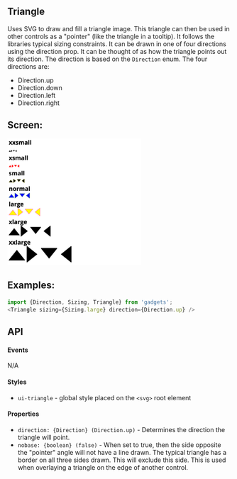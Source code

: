 <a name="module_Triangle"></a>

## Triangle
Uses SVG to draw and fill a triangle image.  This triangle can then be used
in other controls as a "pointer" (like the triangle in a tooltip).  It
follows the libraries typical sizing constraints.  It can be drawn in one
of four directions using the direction prop.  It can be thought of as how
the triangle points out its direction.  The direction is based on the
`Direction` enum.  The four directions are:

- Direction.up
- Direction.down
- Direction.left
- Direction.right

## Screen:
<img src="https://github.com/jmquigley/gadgets/blob/master/images/triangle.png" width="60%" />

## Examples:

```javascript
import {Direction, Sizing, Triangle} from 'gadgets';
<Triangle sizing={Sizing.large} direction={Direction.up} />
```

## API
#### Events
N/A

#### Styles
- `ui-triangle` - global style placed on the `<svg>` root element

#### Properties
- `direction: {Direction} (Direction.up)` - Determines the direction the
triangle will point.
- `nobase: {boolean} (false)` - When set to true, then the side opposite the
"pointer" angle will not have a line drawn.  The typical triangle has a
border on all three sides drawn.  This will exclude this side.  This is
used when overlaying a triangle on the edge of another control.

